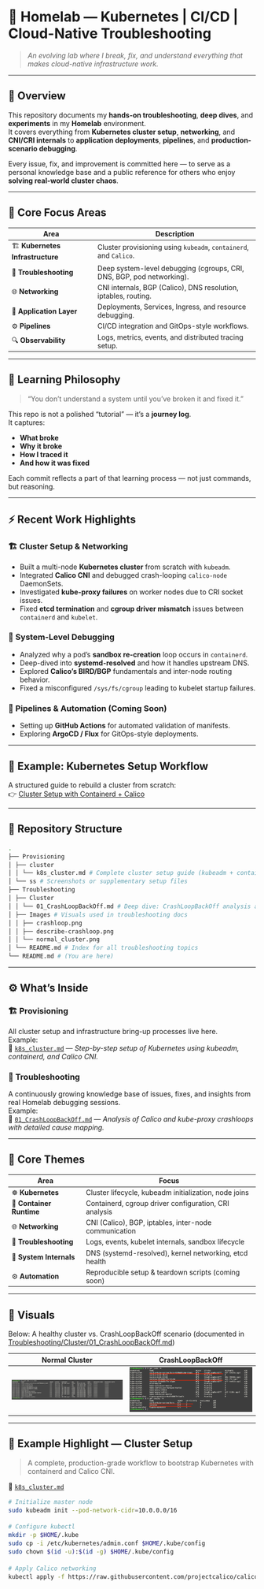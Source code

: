 # 🧠 Homelab — Kubernetes | CI/CD | Cloud-Native Troubleshooting

> *An evolving lab where I break, fix, and understand everything that makes cloud-native infrastructure work.*

---

## 🚀 Overview

This repository documents my **hands-on troubleshooting**, **deep dives**, and **experiments** in my **Homelab** environment.  
It covers everything from **Kubernetes cluster setup**, **networking**, and **CNI/CRI internals** to **application deployments**, **pipelines**, and **production-scenario debugging**.

Every issue, fix, and improvement is committed here — to serve as a personal knowledge base and a public reference for others who enjoy **solving real-world cluster chaos**.

---

## 🧩 Core Focus Areas

| Area | Description |
|------|--------------|
| 🏗️ **Kubernetes Infrastructure** | Cluster provisioning using `kubeadm`, `containerd`, and `Calico`. |
| 🔧 **Troubleshooting** | Deep system-level debugging (cgroups, CRI, DNS, BGP, pod networking). |
| 🌐 **Networking** | CNI internals, BGP (Calico), DNS resolution, iptables, routing. |
| 🧱 **Application Layer** | Deployments, Services, Ingress, and resource debugging. |
| ⚙️ **Pipelines** | CI/CD integration and GitOps-style workflows. |
| 🔍 **Observability** | Logs, metrics, events, and distributed tracing setup. |

---

## 🧠 Learning Philosophy

> “You don’t understand a system until you’ve broken it and fixed it.”

This repo is not a polished “tutorial” — it’s a **journey log**.  
It captures:
- **What broke**
- **Why it broke**
- **How I traced it**
- **And how it was fixed**

Each commit reflects a part of that learning process — not just commands, but reasoning.

---

## ⚡ Recent Work Highlights

### 🏗️ Cluster Setup & Networking
- Built a multi-node **Kubernetes cluster** from scratch with `kubeadm`.
- Integrated **Calico CNI** and debugged crash-looping `calico-node` DaemonSets.
- Investigated **kube-proxy failures** on worker nodes due to CRI socket issues.
- Fixed **etcd termination** and **cgroup driver mismatch** issues between `containerd` and `kubelet`.

### 🧩 System-Level Debugging
- Analyzed why a pod’s **sandbox re-creation** loop occurs in `containerd`.
- Deep-dived into **systemd-resolved** and how it handles upstream DNS.
- Explored **Calico’s BIRD/BGP** fundamentals and inter-node routing behavior.
- Fixed a misconfigured `/sys/fs/cgroup` leading to kubelet startup failures.

### 🧰 Pipelines & Automation (Coming Soon)
- Setting up **GitHub Actions** for automated validation of manifests.
- Exploring **ArgoCD / Flux** for GitOps-style deployments.

---

## 📘 Example: Kubernetes Setup Workflow

A structured guide to rebuild a cluster from scratch:  
👉 [Cluster Setup with Containerd + Calico](https://github.com/sheersagar/homelab/blob/main/Provisioning/cluster/k8s_cluster.md)

---

## 🧾 Repository Structure

```bash
.
├── Provisioning
│ ├── cluster
│ │ └── k8s_cluster.md # Complete cluster setup guide (kubeadm + containerd + Calico)
│ └── ss # Screenshots or supplementary setup files
├── Troubleshooting
│ ├── Cluster
│ │ └── 01_CrashLoopBackOff.md # Deep dive: CrashLoopBackOff analysis and resolution
│ ├── Images # Visuals used in troubleshooting docs
│ │ ├── crashloop.png
│ │ ├── describe-crashloop.png
│ │ └── normal_cluster.png
│ └── README.md # Index for all troubleshooting topics
└── README.md # (You are here)
```




---

## ⚙️ What’s Inside

### 🏗️ Provisioning
All cluster setup and infrastructure bring-up processes live here.  
Example:  
📄 [`k8s_cluster.md`](./Provisioning/cluster/k8s_cluster.md) — *Step-by-step setup of Kubernetes using kubeadm, containerd, and Calico CNI.*

### 🧰 Troubleshooting
A continuously growing knowledge base of issues, fixes, and insights from real Homelab debugging sessions.  
Example:  
📄 [`01_CrashLoopBackOff.md`](./Troubleshooting/Cluster/01_CrashLoopBackOff.md) — *Analysis of Calico and kube-proxy crashloops with detailed cause mapping.*

---

## 🧠 Core Themes

| Area | Focus |
|------|-------|
| ☸️ **Kubernetes** | Cluster lifecycle, kubeadm initialization, node joins |
| 🧱 **Container Runtime** | Containerd, cgroup driver configuration, CRI analysis |
| 🌐 **Networking** | CNI (Calico), BGP, iptables, inter-node communication |
| 🔧 **Troubleshooting** | Logs, events, kubelet internals, sandbox lifecycle |
| 🧰 **System Internals** | DNS (systemd-resolved), kernel networking, etcd health |
| ⚙️ **Automation** | Reproducible setup & teardown scripts (coming soon) |

---

## 📸 Visuals

Below: A healthy cluster vs. CrashLoopBackOff scenario (documented in [Troubleshooting/Cluster/01_CrashLoopBackOff.md](./Troubleshooting/Cluster/01_CrashLoopBackOff.md))

| Normal Cluster | CrashLoopBackOff |
|----------------|------------------|
| ![Normal Cluster](./Troubleshooting/Images/normal_cluster.png) | ![CrashLoopBackOff](./Troubleshooting/Images/crashloop.png) |

---

## 🧾 Example Highlight — Cluster Setup

> A complete, production-grade workflow to bootstrap Kubernetes with containerd and Calico CNI.

📄 [`k8s_cluster.md`](./Provisioning/cluster/k8s_cluster.md)

```bash
# Initialize master node
sudo kubeadm init --pod-network-cidr=10.0.0.0/16

# Configure kubectl
mkdir -p $HOME/.kube
sudo cp -i /etc/kubernetes/admin.conf $HOME/.kube/config
sudo chown $(id -u):$(id -g) $HOME/.kube/config

# Apply Calico networking
kubectl apply -f https://raw.githubusercontent.com/projectcalico/calico/v3.27.0/manifests/calico.yaml